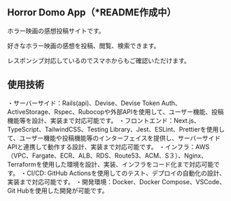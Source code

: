 ## Horror Domo App（*README作成中）
ホラー映画の感想投稿サイトです。

好きなホラー映画の感想を投稿、閲覧、検索できます。

レスポンシブ対応しているのでスマホからもご確認いただけます。

## 使用技術
・サーバーサイド：Rails(api)、Devise、Devise Token Auth、ActiveStorage、Rspec、Rubocopや外部APIを使用して、ユーザー機能、投稿機能等を設計、実装まで対応可能です。
・フロントエンド：Next.js、TypeScript、TailwindCSS、Testing Library、Jest、ESLint、Prettierを使用して、ユーザー機能や投稿機能等のインターフェイスを提供し、サーバーサイドAPIと連携して動作する設計、実装まで対応可能です。
・インフラ：AWS（VPC、Fargate、ECR、ALB、RDS、Route53、ACM、S３）、Nginx、Terraformを使用した環境を設計、実装、インフラをコード化まで対応可能です。
・CI/CD: GitHub Actionsを使用してのテスト、デプロイの自動化の設計、実装まで対応可能です。
・開発環境：Docker、Docker Compose、VSCode、Git Hubを使用した開発が可能です。

